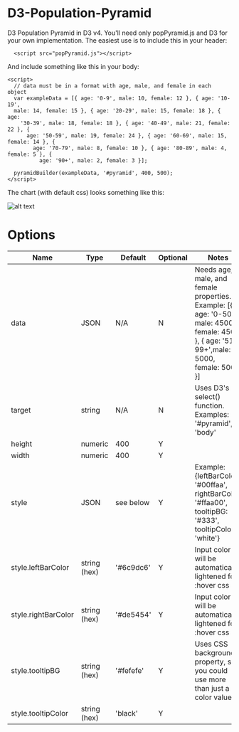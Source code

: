 # D3-Population-Pyramid
D3 Population Pyramid in D3 v4. You'll need only popPyramid.js and D3 for your own implementation. The easiest use is to include this in your header:

`  <script src="popPyramid.js"></script>`

And include something like this in your body:

```
<script>
  // data must be in a format with age, male, and female in each object
  var exampleData = [{ age: '0-9', male: 10, female: 12 }, { age: '10-19',
  male: 14, female: 15 }, { age: '20-29', male: 15, female: 18 }, { age:
    '30-39', male: 18, female: 18 }, { age: '40-49', male: 21, female: 22 }, {
      age: '50-59', male: 19, female: 24 }, { age: '60-69', male: 15, female: 14 }, {
        age: '70-79', male: 8, female: 10 }, { age: '80-89', male: 4, female: 5 }, {
          age: '90+', male: 2, female: 3 }];

  pyramidBuilder(exampleData, '#pyramid', 400, 500);
</script>
  ```

The chart (with default css) looks something like this:

![alt text](https://raw.github.com/doylek/D3-Population-Pyramid/screenshot/screenshot.png "example screenshot")


# Options

| Name | Type | Default| Optional |   Notes  |
|------|------|--------|----------|----------|
| data | JSON | N/A | N           | Needs age, male, and female properties. <br /> Example: [{ age: '0-50', male: 4500, female: 4500 }, { age: '51-99+',male: 5000, female: 5000 }]|
| target | string | N/A | N       | Uses D3's select() function. Examples: '#pyramid', 'body' |
| height | numeric | 400 | Y      |          |
| width |  numeric  | 400 | Y     |           |
| style | JSON    | see below | Y | Example: {leftBarColor: '#00ffaa', rightBarColor: '#ffaa00', tooltipBG: '#333', tooltipColor: 'white'} |
| style.leftBarColor | string (hex) | '#6c9dc6' | Y | Input color will be automatically lightened for :hover css |
| style.rightBarColor | string (hex) | '#de5454' | Y  | Input color will be automatically lightened for :hover css|
| style.tooltipBG |   string (hex) | '#fefefe' | Y  | Uses CSS background property, so you could use more than just a color value. |
| style.tooltipColor |   string (hex) | 'black' | Y  |   &nbsp;     |
